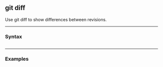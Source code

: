 ## git diff
Use git diff to show differences between revisions.

-------------------------------------------------------------------------------
### Syntax
```shell
```

-------------------------------------------------------------------------------
### Examples
```shell
```